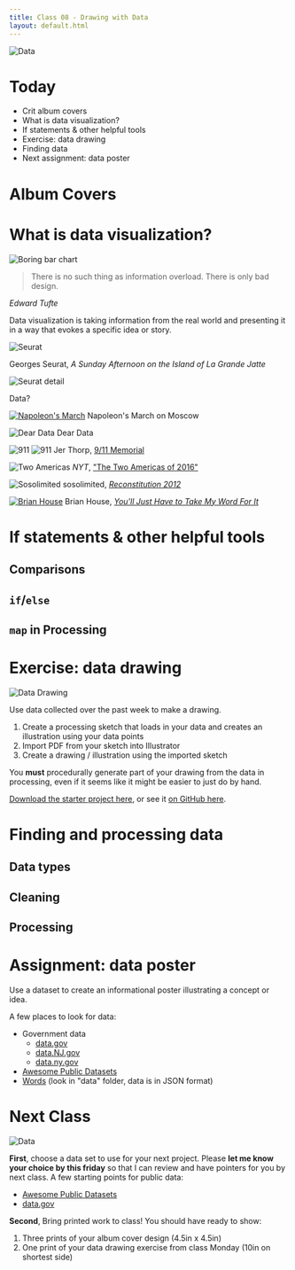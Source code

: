 ```yaml
---
title: Class 08 - Drawing with Data
layout: default.html
---
```


![Data](/assets/08/unicorn.gif)

# Today

* Crit album covers
* What is data visualization?
* If statements & other helpful tools
* Exercise: data drawing
* Finding data
* Next assignment: data poster

# Album Covers

# What is data visualization?

![Boring bar chart](/assets/08/boring-bar-chart.jpg)

> There is no such thing as information overload. There is only bad design.

_Edward Tufte_

Data visualization is taking information from the real world and presenting it in a way that evokes a specific idea or story.

![Seurat](/assets/08/seurat.jpg)

Georges Seurat, _A Sunday Afternoon on the Island of La Grande Jatte_

![Seurat detail](/assets/08/seurat-detail.jpg)

Data?

[![Napoleon's March](/assets/08/napoleons-march-01-red.jpg)](assets/08/napoleons-march-01-red.jpg)
Napoleon's March on Moscow

![Dear Data](/assets/08/dear-data.jpg)
Dear Data

![911](/assets/08/thorp-911.png)
![911](/assets/08/thorp-911-2.png)
Jer Thorp, [9/11 Memorial](http://blog.blprnt.com/misc/world-trade-center)

![Two Americas](/assets/08/2americas.png)
_NYT_, ["The Two Americas of 2016"](https://www.nytimes.com/interactive/2016/11/16/us/politics/the-two-americas-of-2016.html)

![Sosolimited](/assets/08/sosolimited.png)
sosolimited, [_Reconstitution 2012_](http://www.reconstitution2012.com/)

[![Brian House](/assets/08/brian-house.png)](http://brianhouse.net/works/youll_just_have_to_take_my_word_for_it/)
Brian House, [_You'll Just Have to Take My Word For It_](http://brianhouse.net/works/youll_just_have_to_take_my_word_for_it/)

# If statements & other helpful tools

## Comparisons

## `if`/`else`

## `map` in Processing

# Exercise: data drawing

![Data Drawing](/assets/08/data_drawing.png)

Use data collected over the past week to make a drawing.

1. Create a processing sketch that loads in your data and creates an illustration using your data points
2. Import PDF from your sketch into Illustrator
3. Create a drawing / illustration using the imported sketch

You **must** procedurally generate part of your drawing from the data in processing, even if it seems like it might be easier to just do by hand.

[Download the starter project here](/assets/08/data_drawing.zip), or see it [on GitHub here](https://github.com/amd-rutgers/data_drawing).


# Finding and processing data

## Data types

## Cleaning

## Processing

# Assignment: data poster


Use a dataset to create an informational poster illustrating a concept or idea.

A few places to look for data:

* Government data
  * [data.gov](https://www.data.gov/)
  * [data.NJ.gov](https://data.nj.gov/)
  * [data.ny.gov](https://data.ny.gov/)
* [Awesome Public Datasets](https://github.com/caesar0301/awesome-public-datasets)
* [Words](https://github.com/dariusk/corpora) (look in "data" folder, data is in JSON format)

# Next Class

![Data](/assets/08/big_data.gif)

**First**, choose a data set to use for your next project. Please **let me know your choice by this friday** so that I can review and have pointers for you by next class. A few starting points for public data:

* [Awesome Public Datasets](https://github.com/caesar0301/awesome-public-datasets)
* [data.gov](https://www.data.gov/)

**Second**, Bring printed work to class! You should have ready to show:

  1. Three prints of your album cover design (4.5in x 4.5in)
  2. One print of your data drawing exercise from class Monday (10in on shortest side)

